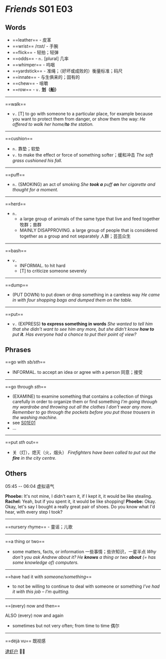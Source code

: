 # *Friends* S01 E03

<link href="/notes/en.css" rel="stylesheet">

## Words

- ==leather== - 皮革
- ==wrist== /rɪst/ - 手腕
- ==flick== - 轻拍；轻弹
- ==odds== - `n.` [plural] 几率
- ==whimper== - 呜咽
- ==yardstick== - 准绳；（好坏或成败的）衡量标准；码尺
- ==innate== - 与生俱来的；固有的
- ==chew== - 咀嚼
- ==row== - `v.` **划（船）**

---

==walk==

- `v.` [T] to go with someone to a particular place, for example because you want to protect them from danger, or show them the way:
  *He offered to walk her home/**to** the station.*

---

==cushion==

- `n.` 靠垫；软垫
- `v.` to make the effect or force of something softer；缓和冲击
  *The soft grass cushioned his fall.*

---

==puff==

- `n.` (SMOKING) an act of smoking
  *She **took a** puff **on** her cigarette and thought for a moment.*

---

==herd==

- `n.`
  - a large group of animals of the same type that live and feed together 牧群；兽群
  - MAINLY DISAPPROVING. a large group of people that is considered together as a group and not separately 人群；芸芸众生

---

==bash==

- `v.`
  - INFORMAL. to hit hard
  - [T] to criticize someone severely

---

==dump==

- (PUT DOWN) to put down or drop something in a careless way
  *He came in with four shopping bags and dumped them on the table.*

---

==put==

- `v.` (EXPRESS) **to express something in words**
  *She wanted to tell him that she didn't want to see him any more, but she didn't know **how to** put **it**.*
  *Has everyone had a chance to put their point of view?*

## Phrases

==go with *sb/sth*==

- INFORMAL. to accept an idea or agree with a person 同意；接受

---

<div id="go-through-2" class="target">

==go through *sth*==

- (EXAMINE) to examine something that contains a collection of things carefully in order to organize them or find something
  *I'm going through my wardrobe and throwing out all the clothes I don't wear any more.*
  *Remember to go through the pockets before you put those trousers in the washing machine.*
- see [S01E01](s01e01.html#go-through-1)
- ...

</div>

---

==put *sth* out==

- 关（灯），熄灭（火，烟头）
  *Firefighters have been called to put out the **fire** in the city centre.*

## Others

05:45 -- 06:04 虚拟语气

**Phoebe:** It's not mine, I didn't earn it, if I kept it, it would be like stealing.
**Rachel:** Yeah, but if you spent it, it would be like shopping!
**Phoebe:** Okay. Okay, let's say I bought a really great pair of shoes. Do you know what I'd hear, with every step I took?

---

==nursery rhyme== - 童谣；儿歌

---

==a thing or two==

- some matters, facts, or information 一些事情；些许知识，一星半点
  *Why don't you ask Andrew about it? He **knows** a thing or two **about** (= has some knowledge of) computers.*

---

==have had it with *someone/something*==

- to not be willing to continue to deal with someone or something
  *I’ve had it with this job – I’m quitting.*

---

==(every) now and then==

ALSO (every) now and again

- sometimes but not very often; from time to time 偶尔

---

==déjà vu== 既视感

[逮虾户](https://www.youtube.com/watch?v=dv13gl0a-FA) 🚐💨
